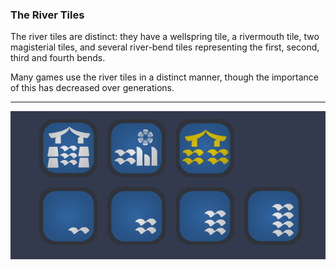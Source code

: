 ### The River Tiles

The river tiles are distinct: they have a wellspring tile, a rivermouth tile, two magisterial tiles, and several river-bend tiles representing the first, second, third and fourth bends.

Many games use the river tiles in a distinct manner, though the importance of this has decreased over generations.

---

![River Tiles|50](/content/media/world/games/rivertiles.png)
